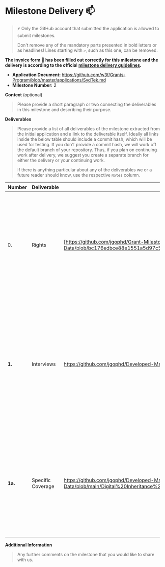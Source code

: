# Milestone Delivery :mailbox:

> ⚡ Only the GitHub account that submitted the application is allowed to submit milestones. 
> 
> Don't remove any of the mandatory parts presented in bold letters or as headlines! Lines starting with `>`, such as this one, can be removed.

**The [invoice form :pencil:](https://docs.google.com/forms/d/e/1FAIpQLSfmNYaoCgrxyhzgoKQ0ynQvnNRoTmgApz9NrMp-hd8mhIiO0A/viewform) has been filled out correctly for this milestone and the delivery is according to the official [milestone delivery guidelines](https://github.com/w3f/Grants-Program/blob/master/docs/milestone-deliverables-guidelines.md).**  

* **Application Document:** https://github.com/w3f/Grants-Program/blob/master/applications/SydTek.md
* **Milestone Number:** 2

**Context** (optional)
> Please provide a short paragraph or two connecting the deliverables in this milestone and describing their purpose.

**Deliverables**
> Please provide a list of all deliverables of the milestone extracted from the initial application and a link to the deliverable itself. Ideally all links inside the below table should include a commit hash, which will be used for testing. If you don't provide a commit hash, we will work off the default branch of your repository. Thus, if you plan on continuing work after delivery, we suggest you create a separate branch for either the delivery or your continuing work. 
> 
> If there is anything particular about any of the deliverables we or a future reader should know, use the respective `Notes` column.

| Number | Deliverable | Link | Notes |
| ------------- | ------------- | ------------- |------------- |
|      0. | Rights            |[https://github.com/jgophd/Grant-Milestone-Delivery/blob/3a56b9855707e1065a520e8c2103070237bceb86/Lit%20Matrix%20Master-Table%201.csv](https://github.com/jgophd/Developed-Materials-and-Raw-Data/blob/bc176edbce88e1551a5d97c5f5b4b0e9c44a2236/Lit%20Matrix%20Master-Table%201.csv)  | All developed materials and raw data will be publicly accessible and public domain via a GitHub repository. Milestone 2 is research oriented and as such there is no code to test.                          |                                                                                                                                                                                                                                |
|  **1.** | Interviews |https://github.com/jgophd/Developed-Materials-and-Raw-Data/blob/main/Interview%20Transcripts%20Transcribed%20by%20Otter.ai  | The SydTek team will interview members of Phala Network, RMRK and Parity Technologies to identify ways users can leverage SBTs and the Social Recovery pallet within the Polkadot and Kusama ecosystems for digital inheritance.         |
| **1a.** | Specific Coverage | https://github.com/jgophd/Developed-Materials-and-Raw-Data/blob/main/Digital%20Inheritance%20in%20Web3:%20A%20Case%20Study%20of%20Soulbound%20Tokens%20and%20the%20Social%20Recovery%20Pallet%20within%20the%20Polkadot%20and%20Kusama%20Ecosystems | Specific deep dives will propose models and approaches users can leverage to develop proposed solutions of SBT wallets, as well as additional use cases for the Social Recovery pallet.                    |

**Additional Information**
> Any further comments on the milestone that you would like to share with us.
